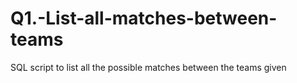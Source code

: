 # Q1.-List-all-matches-between-teams
SQL script to list all the possible matches between the teams given
